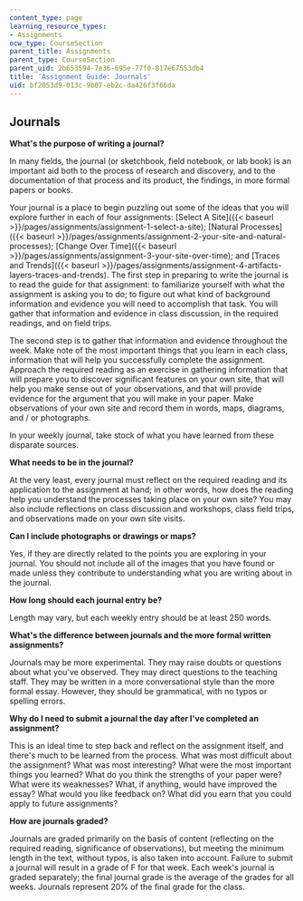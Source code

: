 ```yaml
---
content_type: page
learning_resource_types:
- Assignments
ocw_type: CourseSection
parent_title: Assignments
parent_type: CourseSection
parent_uid: 2b653594-7e36-695e-77f0-817e67553db4
title: 'Assignment Guide: Journals'
uid: bf2053d9-013c-9b07-eb2c-da426f3f66da
---
```


Journals
--------

**What's the purpose of writing a journal?**

In many fields, the journal (or sketchbook, field notebook, or lab book) is an important aid both to the process of research and discovery, and to the documentation of that process and its product, the findings, in more formal papers or books.

Your journal is a place to begin puzzling out some of the ideas that you will explore further in each of four assignments: [Select A Site]({{< baseurl >}}/pages/assignments/assignment-1-select-a-site); [Natural Processes]({{< baseurl >}}/pages/assignments/assignment-2-your-site-and-natural-processes); [Change Over Time]({{< baseurl >}}/pages/assignments/assignment-3-your-site-over-time); and [Traces and Trends]({{< baseurl >}}/pages/assignments/assignment-4-artifacts-layers-traces-and-trends). The first step in preparing to write the journal is to read the guide for that assignment: to familiarize yourself with what the assignment is asking you to do; to figure out what kind of background information and evidence you will need to accomplish that task. You will gather that information and evidence in class discussion, in the required readings, and on field trips.

The second step is to gather that information and evidence throughout the week. Make note of the most important things that you learn in each class, information that will help you successfully complete the assignment. Approach the required reading as an exercise in gathering information that will prepare you to discover significant features on your own site, that will help you make sense out of your observations, and that will provide evidence for the argument that you will make in your paper. Make observations of your own site and record them in words, maps, diagrams, and / or photographs.

In your weekly journal, take stock of what you have learned from these disparate sources.

**What needs to be in the journal?**

At the very least, every journal must reflect on the required reading and its application to the assignment at hand; in other words, how does the reading help you understand the processes taking place on your own site? You may also include reflections on class discussion and workshops, class field trips, and observations made on your own site visits.

**Can I include photographs or drawings or maps?**

Yes, if they are directly related to the points you are exploring in your journal. You should not include all of the images that you have found or made unless they contribute to understanding what you are writing about in the journal.

**How long should each journal entry be?**

Length may vary, but each weekly entry should be at least 250 words.

**What's the difference between journals and the more formal written assignments?**

Journals may be more experimental. They may raise doubts or questions about what you've observed. They may direct questions to the teaching staff. They may be written in a more conversational style than the more formal essay. However, they should be grammatical, with no typos or spelling errors.

**Why do I need to submit a journal the day after I've completed an assignment?**

This is an ideal time to step back and reflect on the assignment itself, and there's much to be learned from the process. What was most difficult about the assignment? What was most interesting? What were the most important things you learned? What do you think the strengths of your paper were? What were its weaknesses? What, if anything, would have improved the essay? What would you like feedback on? What did you earn that you could apply to future assignments?

**How are journals graded?**

Journals are graded primarily on the basis of content (reflecting on the required reading, significance of observations), but meeting the minimum length in the text, without typos, is also taken into account. Failure to submit a journal will result in a grade of F for that week. Each week's journal is graded separately; the final journal grade is the average of the grades for all weeks. Journals represent 20% of the final grade for the class.